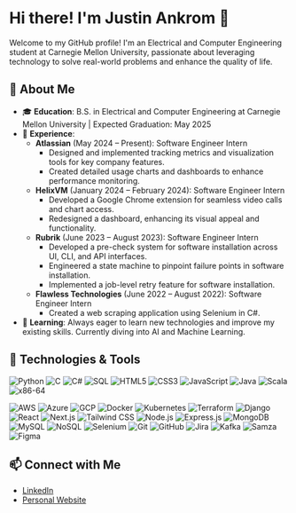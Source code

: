 # Hi there! I'm Justin Ankrom 👋

Welcome to my GitHub profile! I'm an Electrical and Computer Engineering student at Carnegie Mellon University, passionate about leveraging technology to solve real-world problems and enhance the quality of life.

## 🚀 About Me

- 🎓 **Education**: B.S. in Electrical and Computer Engineering at Carnegie Mellon University | Expected Graduation: May 2025
- 💼 **Experience**: 
  - **Atlassian** (May 2024 – Present): Software Engineer Intern
    - Designed and implemented tracking metrics and visualization tools for key company features.
    - Created detailed usage charts and dashboards to enhance performance monitoring.
  - **HelixVM** (January 2024 – February 2024): Software Engineer Intern
    - Developed a Google Chrome extension for seamless video calls and chart access.
    - Redesigned a dashboard, enhancing its visual appeal and functionality.
  - **Rubrik** (June 2023 – August 2023): Software Engineer Intern
    - Developed a pre-check system for software installation across UI, CLI, and API interfaces.
    - Engineered a state machine to pinpoint failure points in software installation.
    - Implemented a job-level retry feature for software installation.
  - **Flawless Technologies** (June 2022 – August 2022): Software Engineer Intern
    - Created a web scraping application using Selenium in C#.
- 🌱 **Learning**: Always eager to learn new technologies and improve my existing skills. Currently diving into AI and Machine Learning.

## 🔧 Technologies & Tools

![Python](https://img.shields.io/badge/-Python-3776AB?style=flat&logo=python&logoColor=white)
![C](https://img.shields.io/badge/-C-A8B9CC?style=flat&logo=c&logoColor=white)
![C#](https://img.shields.io/badge/-C%23-239120?style=flat&logo=c-sharp&logoColor=white)
![SQL](https://img.shields.io/badge/-SQL-4479A1?style=flat&logo=sql&logoColor=white)
![HTML5](https://img.shields.io/badge/-HTML5-E34F26?style=flat&logo=html5&logoColor=white)
![CSS3](https://img.shields.io/badge/-CSS3-1572B6?style=flat&logo=css3&logoColor=white)
![JavaScript](https://img.shields.io/badge/-JavaScript-F7DF1E?style=flat&logo=javascript&logoColor=white)
![Java](https://img.shields.io/badge/-Java-007396?style=flat&logo=java&logoColor=white)
![Scala](https://img.shields.io/badge/-Scala-DC322F?style=flat&logo=scala&logoColor=white)
![x86-64](https://img.shields.io/badge/-x86--64-0071C5?style=flat&logo=intel&logoColor=white)

![AWS](https://img.shields.io/badge/-AWS-232F3E?style=flat&logo=amazon-aws&logoColor=white)
![Azure](https://img.shields.io/badge/-Azure-0078D4?style=flat&logo=microsoft-azure&logoColor=white)
![GCP](https://img.shields.io/badge/-GCP-4285F4?style=flat&logo=google-cloud&logoColor=white)
![Docker](https://img.shields.io/badge/-Docker-2496ED?style=flat&logo=docker&logoColor=white)
![Kubernetes](https://img.shields.io/badge/-Kubernetes-326CE5?style=flat&logo=kubernetes&logoColor=white)
![Terraform](https://img.shields.io/badge/-Terraform-623CE4?style=flat&logo=terraform&logoColor=white)
![Django](https://img.shields.io/badge/-Django-092E20?style=flat&logo=django&logoColor=white)
![React](https://img.shields.io/badge/-React-61DAFB?style=flat&logo=react&logoColor=white)
![Next.js](https://img.shields.io/badge/-Next.js-000000?style=flat&logo=nextdotjs&logoColor=white)
![Tailwind CSS](https://img.shields.io/badge/-Tailwind_CSS-38B2AC?style=flat&logo=tailwind-css&logoColor=white)
![Node.js](https://img.shields.io/badge/-Node.js-339933?style=flat&logo=node.js&logoColor=white)
![Express.js](https://img.shields.io/badge/-Express.js-000000?style=flat&logo=express&logoColor=white)
![MongoDB](https://img.shields.io/badge/-MongoDB-47A248?style=flat&logo=mongodb&logoColor=white)
![MySQL](https://img.shields.io/badge/-MySQL-4479A1?style=flat&logo=mysql&logoColor=white)
![NoSQL](https://img.shields.io/badge/-NoSQL-E34F26?style=flat&logo=nosql&logoColor=white)
![Selenium](https://img.shields.io/badge/-Selenium-43B02A?style=flat&logo=selenium&logoColor=white)
![Git](https://img.shields.io/badge/-Git-F05032?style=flat&logo=git&logoColor=white)
![GitHub](https://img.shields.io/badge/-GitHub-181717?style=flat&logo=github&logoColor=white)
![Jira](https://img.shields.io/badge/-Jira-0052CC?style=flat&logo=jira&logoColor=white)
![Kafka](https://img.shields.io/badge/-Kafka-231F20?style=flat&logo=apache-kafka&logoColor=white)
![Samza](https://img.shields.io/badge/-Samza-E34F26?style=flat&logo=apache-samza&logoColor=white)
![Figma](https://img.shields.io/badge/-Figma-F24E1E?style=flat&logo=figma&logoColor=white)


## 📫 Connect with Me

- [LinkedIn](https://www.linkedin.com/in/justin-ankrom-b9b167223/)
- [Personal Website](https://yourwebsite.com)
